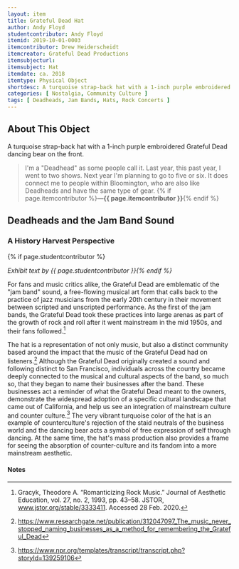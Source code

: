 ```yaml
---
layout: item
title: Grateful Dead Hat
author: Andy Floyd
studentcontributor: Andy Floyd
itemid: 2019-10-01-0003
itemcontributor: Drew Heiderscheidt
itemcreator: Grateful Dead Productions
itemsubjecturl: 
itemsubject: Hat
itemdate: ca. 2018
itemtype: Physical Object
shortdesc: A turquoise strap-back hat with a 1-inch purple embroidered Grateful Dead dancing bear on the front.
categories: [ Nostalgia, Community Culture ]
tags: [ Deadheads, Jam Bands, Hats, Rock Concerts ]
---
```


## About This Object

A turquoise strap-back hat with a 1-inch purple embroidered Grateful Dead dancing bear on the front.

>I'm a "Deadhead" as some people call it. Last year, this past year, I went to two shows. Next year I'm planning to go to five or six. It does connect me to people within Bloomington, who are also like Deadheads and have the same type of gear. {% if page.itemcontributor %}**—{{ page.itemcontributor }}**{% endif %}

## Deadheads and the Jam Band Sound
### A History Harvest Perspective
{% if page.studentcontributor %}

*Exhibit text by {{ page.studentcontributor }}{% endif %}*

For fans and music critics alike, the Grateful Dead are emblematic of the "jam band" sound, a free-flowing musical art form that calls back to the practice of jazz musicians from the early 20th century in their movement between scripted and unscripted performance. As the first of the jam bands, the Grateful Dead took these practices into large arenas as part of the growth of rock and roll after it went mainstream in the mid 1950s, and their fans followed.[^1]

The hat is a representation of not only music, but also a distinct community based around the impact that the music of the Grateful Dead had on listeners.[^2] Although the Grateful Dead originally created a sound and following distinct to San Francisco, individuals across the country became deeply connected to the musical and cultural aspects of the band, so much so, that they began to name their businesses after the band. These businesses act a reminder of what the Grateful Dead meant to the owners, demonstrate the widespread adoption of a specific cultural landscape that came out of California, and help us see an integration of mainstream culture and counter culture.[^3] The very vibrant turquoise color of the hat is an example of counterculture's rejection of the staid neutrals of the business world and the dancing bear acts a symbol of free expression of self through dancing. At the same time, the hat's mass production also provides a frame for seeing the absorption of counter-culture and its fandom into a more mainstream aesthetic.


#### Notes

[^1]: Gracyk, Theodore A. “Romanticizing Rock Music.” Journal of Aesthetic Education, vol. 27, no. 2, 1993, pp. 43–58. JSTOR, www.jstor.org/stable/3333411. Accessed 28 Feb. 2020.
[^2]: https://www.researchgate.net/publication/312047097_The_music_never_stopped_naming_businesses_as_a_method_for_remembering_the_Grateful_Dead
[^3]: https://www.npr.org/templates/transcript/transcript.php?storyId=139259106
